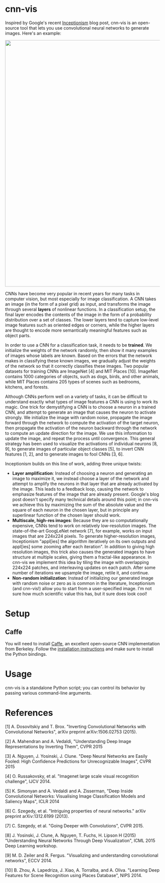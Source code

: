 # cnn-vis

Inspired by Google's recent [Inceptionism](http://googleresearch.blogspot.com/2015/06/inceptionism-going-deeper-into-neural.html) blog post, cnn-vis is an open-source tool that lets you use convolutional neural networks to generate images. Here's an example:

<img src="https://github.com/jcjohnson/cnn-vis/blob/master/examples/example12.png?raw=true" width=800px>

CNNs have become very popular in recent years for many tasks in computer vision, but most especially for image classification. A CNN takes an image (in the form of a pixel grid) as input, and transforms the image through several **layers** of nonlinear functions. In a classification setup, the final layer encodes the contents of the image in the form of a probability distribution over a set of classes. The lower layers tend to capture low-level image features such as oriented edges or corners, while the higher layers are thought to encode more semantically meaningful features such as object parts.

In order to use a CNN for a classification task, it needs to be **trained**. We initialize the weights of the network randomly, then show it many examples of images whose labels are known. Based on the errors that the network makes in classifying these known images, we gradually adjust the weights of the network so that it correctly classifies these images. Two popular datasets for training CNNs are ImageNet [4] and MIT Places [10]. ImageNet contains 1000 categories of objects, such as dogs, birds, and other animals, while MIT Places contains 205 types of scenes such as bedrooms, kitchens, and forests.

Although CNNs perform well on a variety of tasks, it can be difficult to understand exactly what types of image features a CNN is using to work its magic. One trick for demystifying a CNN is to choose a neuron in a trained CNN, and attempt to generate an image that causes the neuron to activate strongly. We initialize the image with random noise, propagate the image forward through the network to compute the activation of the target neuron, then propagate the activation of the neuron backward through the network to compute an update direction for the image. We use this information to update the image, and repeat the process until convergence. This general strategy has been used to visualize the activations of individual neurons [8, 9], to generate images of particular object classes [5], to invert CNN features [1, 2], and to generate images to fool CNNs [3, 6].

Inceptionism builds on this line of work, adding three unique twists:

* **Layer amplification**: Instead of choosing a neuron and generating an image to maximize it, we instead choose a layer of the network and attempt to amplify the neurons in that layer that are already activated by the image. This leads to a feedback loop, causing the network to emphasize features of the image that are already present. Google's blog post doesn't specify many technical details around this point; in cnn-vis we achieve this by maximizing the sum of the absolute value and the square of each neuron in the chosen layer, but in principle any superlinear function of the chosen layer should work.
* **Multiscale, high-res images**: Because they are so computationally expensive, CNNs tend to work on relatively low-resolution images. The state-of-the-art GoogLeNet network [7], for example, works on input images that are 224x224 pixels. To generate higher-resolution images, Inceptionism "appl[ies] the algorithm iteratively on its own outputs and appl[ies] some zooming after each iteration". In addition to giving high resolution images, this trick also causes the generated images to have structure at multiple scales, giving them a fractal-like appearance. In cnn-vis we implement this idea by tiling the image with overlapping 224x224 patches, and interleaving updates on each patch. After some number of iterations we upsample the image, retile it, and continue.
* **Non-random initialization**: Instead of initializing our generated image with random noise or zero as is common in the literature, Inceptionism (and cnn-vis!) allow you to start from a user-specified image. I'm not sure how much scientific value this has, but it sure does look cool!

# Setup
## Caffe
You will need to install [Caffe](http://caffe.berkeleyvision.org/), an excellent open-source CNN implementation from Berkeley. Follow the [installation instructions](http://caffe.berkeleyvision.org/installation.html) and make sure to install the Python bindings.

# Usage
cnn-vis is a standalone Python script; you can control its behavior by passing various command-line arguments.

# References
[1] A. Dosovitskiy and T. Brox. "Inverting Convolutional Networks with Convolutional Networks", arXiv preprint arXiv:1506.02753 (2015).

[2] A. Mahendran and A. Vedaldi, "Understanding Deep Image Representations by Inverting Them", CVPR 2015

[3] A. Nguyen, J. Yosinski, J. Clune. "Deep Neural Networks are Easily Fooled: High Confidence Predictions for Unrecognizable Images", CVPR 2015

[4] O. Russakovsky, et al. "Imagenet large scale visual recognition challenge", IJCV 2014.

[5] K. Simonyan and A. Vedaldi and A. Zisserman, "Deep Inside Convolutional Networks: Visualising Image Classification Models and Saliency Maps", ICLR 2014

[6] C. Szegedy, et al. "Intriguing properties of neural networks." arXiv preprint arXiv:1312.6199 (2013).

[7] C. Szegedy, et al. "Going Deeper with Convolutions", CVPR 2015.

[8] J. Yosinski, J. Clune, A. Nguyen, T. Fuchs, H. Lipson H (2015) "Understanding Neural Networks Through Deep Visualization", ICML 2015 Deep Learning workshop.

[9] M. D. Zeiler and R. Fergus. "Visualizing and understanding convolutional networks", ECCV 2014.

[10] B. Zhou, A. Lapedriza, J. Xiao, A. Torralba, and A. Oliva. "Learning Deep Features for Scene Recognition using Places Database", NIPS 2014.
